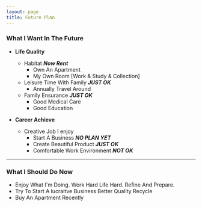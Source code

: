 ```yaml
---
layout: page
title: Future Plan
---
```


### What I Want In The Future

* **Life Quality** 
	* Habitat ***Now Rent***
		* Own An Apartment 
		* My Own Room [Work & Study & Collection]
	* Leisure Time With Family ***JUST OK***
		* Annually Travel Around
	* Family Ensurance ***JUST OK***
		* Good Medical Care
		* Good Education



* **Career Achieve**
	* Creative Job I enjoy
		* Start A Business ***NO PLAN YET***
		* Create Beautiful Product ***JUST OK***
		* Comfortable Work Environment ***NOT OK***

----

### What I Should Do Now

* Enjoy What I'm Doing. Work Hard Life Hard. Refine And Prepare.
* Try To Start A lucraitve Business Better Quality Recycle
* Buy An Apartment Recently

